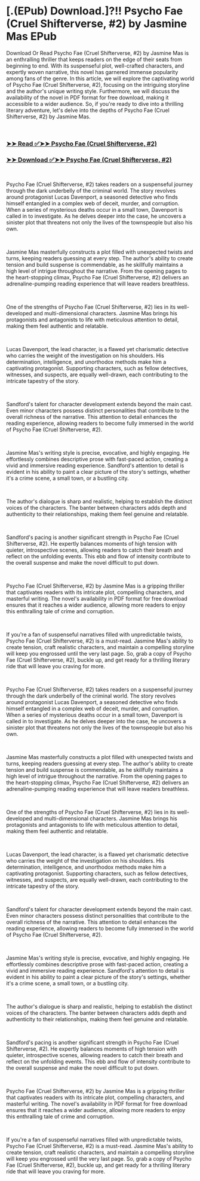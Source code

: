 # [.(EPub) Download.]?!! Psycho Fae (Cruel Shifterverse, #2) by Jasmine Mas EPub

<p>Download Or Read Psycho Fae (Cruel Shifterverse, #2) by Jasmine Mas is an enthralling thriller that keeps readers on the edge of their seats from beginning to end. With its suspenseful plot, well-crafted characters, and expertly woven narrative, this novel has garnered immense popularity among fans of the genre. In this article, we will explore the captivating world of Psycho Fae (Cruel Shifterverse, #2), focusing on the intriguing storyline and the author's unique writing style. Furthermore, we will discuss the availability of the novel in PDF format for free download, making it accessible to a wider audience. So, if you're ready to dive into a thrilling literary adventure, let's delve into the depths of Psycho Fae (Cruel Shifterverse, #2) by Jasmine Mas.</p>
<p>&nbsp;</p>

### [➤➤ Read ✅➤➤ Psycho Fae (Cruel Shifterverse, #2)](https://pdfworldcenter.com/?book=60731772)

### [➤➤ Download ✅➤➤ Psycho Fae (Cruel Shifterverse, #2)](https://pdfworldcenter.com/?book=60731772)

<p>&nbsp;</p>
<p>Psycho Fae (Cruel Shifterverse, #2) takes readers on a suspenseful journey through the dark underbelly of the criminal world. The story revolves around protagonist Lucas Davenport, a seasoned detective who finds himself entangled in a complex web of deceit, murder, and corruption. When a series of mysterious deaths occur in a small town, Davenport is called in to investigate. As he delves deeper into the case, he uncovers a sinister plot that threatens not only the lives of the townspeople but also his own.</p>
<p>&nbsp;</p>
<p>Jasmine Mas masterfully constructs a plot filled with unexpected twists and turns, keeping readers guessing at every step. The author's ability to create tension and build suspense is commendable, as he skillfully maintains a high level of intrigue throughout the narrative. From the opening pages to the heart-stopping climax, Psycho Fae (Cruel Shifterverse, #2) delivers an adrenaline-pumping reading experience that will leave readers breathless.</p>
<p>&nbsp;</p>
<p>One of the strengths of Psycho Fae (Cruel Shifterverse, #2) lies in its well-developed and multi-dimensional characters. Jasmine Mas brings his protagonists and antagonists to life with meticulous attention to detail, making them feel authentic and relatable.</p>
<p>&nbsp;</p>
<p>Lucas Davenport, the lead character, is a flawed yet charismatic detective who carries the weight of the investigation on his shoulders. His determination, intelligence, and unorthodox methods make him a captivating protagonist. Supporting characters, such as fellow detectives, witnesses, and suspects, are equally well-drawn, each contributing to the intricate tapestry of the story.</p>
<p>&nbsp;</p>
<p>Sandford's talent for character development extends beyond the main cast. Even minor characters possess distinct personalities that contribute to the overall richness of the narrative. This attention to detail enhances the reading experience, allowing readers to become fully immersed in the world of Psycho Fae (Cruel Shifterverse, #2).</p>
<p>&nbsp;</p>
<p>Jasmine Mas's writing style is precise, evocative, and highly engaging. He effortlessly combines descriptive prose with fast-paced action, creating a vivid and immersive reading experience. Sandford's attention to detail is evident in his ability to paint a clear picture of the story's settings, whether it's a crime scene, a small town, or a bustling city.</p>
<p>&nbsp;</p>
<p>The author's dialogue is sharp and realistic, helping to establish the distinct voices of the characters. The banter between characters adds depth and authenticity to their relationships, making them feel genuine and relatable.</p>
<p>&nbsp;</p>
<p>Sandford's pacing is another significant strength in Psycho Fae (Cruel Shifterverse, #2). He expertly balances moments of high tension with quieter, introspective scenes, allowing readers to catch their breath and reflect on the unfolding events. This ebb and flow of intensity contribute to the overall suspense and make the novel difficult to put down.</p>
<p>&nbsp;</p>
<p>Psycho Fae (Cruel Shifterverse, #2) by Jasmine Mas is a gripping thriller that captivates readers with its intricate plot, compelling characters, and masterful writing. The novel's availability in PDF format for free download ensures that it reaches a wider audience, allowing more readers to enjoy this enthralling tale of crime and corruption.</p>
<p>&nbsp;</p>
<p>If you're a fan of suspenseful narratives filled with unpredictable twists, Psycho Fae (Cruel Shifterverse, #2) is a must-read. Jasmine Mas's ability to create tension, craft realistic characters, and maintain a compelling storyline will keep you engrossed until the very last page. So, grab a copy of Psycho Fae (Cruel Shifterverse, #2), buckle up, and get ready for a thrilling literary ride that will leave you craving for more.</p>
<p>&nbsp;</p>
<p>Psycho Fae (Cruel Shifterverse, #2) takes readers on a suspenseful journey through the dark underbelly of the criminal world. The story revolves around protagonist Lucas Davenport, a seasoned detective who finds himself entangled in a complex web of deceit, murder, and corruption. When a series of mysterious deaths occur in a small town, Davenport is called in to investigate. As he delves deeper into the case, he uncovers a sinister plot that threatens not only the lives of the townspeople but also his own.</p>
<p>&nbsp;</p>
<p>Jasmine Mas masterfully constructs a plot filled with unexpected twists and turns, keeping readers guessing at every step. The author's ability to create tension and build suspense is commendable, as he skillfully maintains a high level of intrigue throughout the narrative. From the opening pages to the heart-stopping climax, Psycho Fae (Cruel Shifterverse, #2) delivers an adrenaline-pumping reading experience that will leave readers breathless.</p>
<p>&nbsp;</p>
<p>One of the strengths of Psycho Fae (Cruel Shifterverse, #2) lies in its well-developed and multi-dimensional characters. Jasmine Mas brings his protagonists and antagonists to life with meticulous attention to detail, making them feel authentic and relatable.</p>
<p>&nbsp;</p>
<p>Lucas Davenport, the lead character, is a flawed yet charismatic detective who carries the weight of the investigation on his shoulders. His determination, intelligence, and unorthodox methods make him a captivating protagonist. Supporting characters, such as fellow detectives, witnesses, and suspects, are equally well-drawn, each contributing to the intricate tapestry of the story.</p>
<p>&nbsp;</p>
<p>Sandford's talent for character development extends beyond the main cast. Even minor characters possess distinct personalities that contribute to the overall richness of the narrative. This attention to detail enhances the reading experience, allowing readers to become fully immersed in the world of Psycho Fae (Cruel Shifterverse, #2).</p>
<p>&nbsp;</p>
<p>Jasmine Mas's writing style is precise, evocative, and highly engaging. He effortlessly combines descriptive prose with fast-paced action, creating a vivid and immersive reading experience. Sandford's attention to detail is evident in his ability to paint a clear picture of the story's settings, whether it's a crime scene, a small town, or a bustling city.</p>
<p>&nbsp;</p>
<p>The author's dialogue is sharp and realistic, helping to establish the distinct voices of the characters. The banter between characters adds depth and authenticity to their relationships, making them feel genuine and relatable.</p>
<p>&nbsp;</p>
<p>Sandford's pacing is another significant strength in Psycho Fae (Cruel Shifterverse, #2). He expertly balances moments of high tension with quieter, introspective scenes, allowing readers to catch their breath and reflect on the unfolding events. This ebb and flow of intensity contribute to the overall suspense and make the novel difficult to put down.</p>
<p>&nbsp;</p>
<p>Psycho Fae (Cruel Shifterverse, #2) by Jasmine Mas is a gripping thriller that captivates readers with its intricate plot, compelling characters, and masterful writing. The novel's availability in PDF format for free download ensures that it reaches a wider audience, allowing more readers to enjoy this enthralling tale of crime and corruption.</p>
<p>&nbsp;</p>
<p>If you're a fan of suspenseful narratives filled with unpredictable twists, Psycho Fae (Cruel Shifterverse, #2) is a must-read. Jasmine Mas's ability to create tension, craft realistic characters, and maintain a compelling storyline will keep you engrossed until the very last page. So, grab a copy of Psycho Fae (Cruel Shifterverse, #2), buckle up, and get ready for a thrilling literary ride that will leave you craving for more.</p>
<p>&nbsp;</p>
